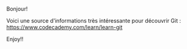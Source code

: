 Bonjour!

Voici une source d'informations très intéressante pour découvrir Git :
https://www.codecademy.com/learn/learn-git

Enjoy!!